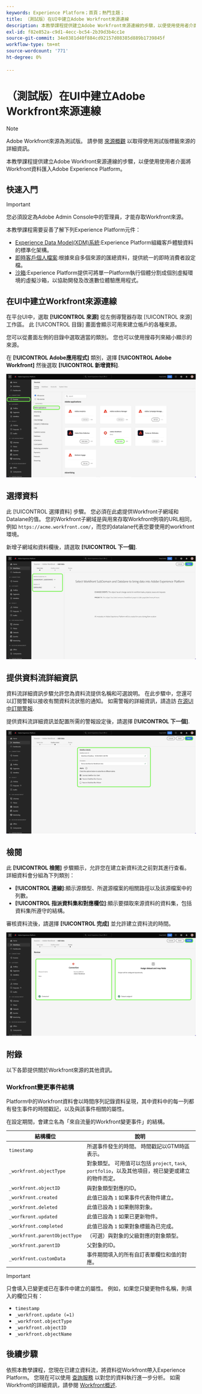```yaml
---
keywords: Experience Platform；首頁；熱門主題；
title: （測試版）在UI中建立Adobe Workfront來源連線
description: 本教學課程提供建立Adobe Workfront來源連線的步驟，以便使用使用者介面將Workfront資料匯入Adobe Experience Platform。
exl-id: f82e852a-c9d1-4ecc-bc54-2b39d3b4cc1e
source-git-commit: 34e0381d40f884cd92157d08385d889b1739845f
workflow-type: tm+mt
source-wordcount: '771'
ht-degree: 0%

---
```


# （測試版）在UI中建立Adobe Workfront來源連線

>[!NOTE]
>
>Adobe Workfront來源為測試版。 請參閱 [來源概觀](../../../../home.md#terms-and-conditions) 以取得使用測試版標籤來源的詳細資訊。

本教學課程提供建立Adobe Workfront來源連線的步驟，以便使用使用者介面將Workfront資料匯入Adobe Experience Platform。

## 快速入門

>[!IMPORTANT]
>
>您必須設定為Adobe Admin Console中的管理員，才能存取Workfront來源。

本教學課程需要妥善了解下列Experience Platform元件：

* [Experience Data Model(XDM)系統](../../../../../xdm/home.md):Experience Platform組織客戶體驗資料的標準化架構。
* [即時客戶個人檔案](../../../../../profile/home.md):根據來自多個來源的匯總資料，提供統一的即時消費者設定檔。
* [沙箱](../../../../../sandboxes/home.md):Experience Platform提供可將單一Platform執行個體分割成個別虛擬環境的虛擬沙箱，以協助開發及改進數位體驗應用程式。

## 在UI中建立Workfront來源連線

在平台UI中，選取 **[!UICONTROL 來源]** 從左側導覽器存取 [!UICONTROL 來源] 工作區。 此 [!UICONTROL 目錄] 畫面會顯示可用來建立帳戶的各種來源。

您可以從畫面左側的目錄中選取適當的類別。 您也可以使用搜尋列來縮小顯示的來源。

在 **[!UICONTROL Adobe應用程式]** 類別，選擇 **[!UICONTROL Adobe Workfront]** 然後選取 **[!UICONTROL 新增資料]**.

![突出顯示了源目錄和Adobe Workfront源。](../../../../images/tutorials/create/workfront/catalog.png)

## 選擇資料

此 [!UICONTROL 選擇資料] 步驟。 您必須在此處提供Workfront子網域和Datalane的值。 您的Workfront子網域是與用來存取Workfront例項的URL相同，例如 `https://acme.workfront.com/`，而您的datalane代表您要使用的workfront環境。

新增子網域和資料欄後，請選取 **[!UICONTROL 下一個]**.

![具有子域和資料欄佔位符值的選擇資料頁。](../../../../images/tutorials/create/workfront/select-data.png)

## 提供資料流詳細資訊

資料流詳細資訊步驟允許您為資料流提供名稱和可選說明。 在此步驟中，您還可以訂閱警報以接收有關資料流狀態的通知。 如需警報的詳細資訊，請造訪 [在源UI中訂閱警報](../../alerts.md).

提供資料流詳細資訊並配置所需的警報設定後，請選擇 **[!UICONTROL 下一個]**.

![資料流詳細資訊頁，其中包含資料流名稱、說明和警報通知的資訊](../../../../images/tutorials/create/workfront/dataflow-detail.png)

## 檢閱

此 **[!UICONTROL 檢閱]** 步驟顯示，允許您在建立新資料流之前對其進行查看。 詳細資料會分組為下列類別：

* **[!UICONTROL 連線]**:顯示源類型、所選源檔案的相關路徑以及該源檔案中的列數。
* **[!UICONTROL 指派資料集和對應欄位]**:顯示要擷取來源資料的資料集，包括資料集所遵守的結構。

審核資料流後，請選擇 **[!UICONTROL 完成]** 並允許建立資料流的時間。

![概述連線資訊的審核頁面。](../../../../images/tutorials/create/workfront/review.png)

## 附錄

以下各節提供關於Workfront來源的其他資訊。

### Workfront變更事件結構

Platform中的Workfront資料會以時間序列記錄資料呈現，其中資料中的每一列都有發生事件的時間戳記，以及與該事件相關的屬性。

在設定期間，會建立名為「來自流量的Workfront變更事件」的結構。

| 結構欄位 | 說明 |
| --- | --- |
| `timestamp` | 所選事件發生的時間。 時間戳記以GTM時區表示。 |
| `_workfront.objectType` | 對象類型。 可用值可以包括 `project`, `task`, `portfolio`，以及其他項目，視已變更或建立的物件而定。 |
| `_workfront.objectID` | 與對象類型對應的ID。 |
| `_workfront.created` | 此值已設為 `1` 如果事件代表物件建立。 |
| `_workfront.deleted` | 此值已設為 `1` 如果刪除對象。 |
| `_worfkront.updated` | 此值已設為 `1` 如果已更新物件。 |
| `_workfront.completed` | 此值已設為 `1` 如果對象標籤為已完成。 |
| `_workfront.parentObjectType` | （可選）與對象的父級對應的對象類型。 |
| `_workfront.parentID` | 父對象的ID。 |
| `_workfront.customData` | 事件期間填入的所有自訂表單欄位和值的對應。 |

>[!IMPORTANT]
>
>只會填入已變更或已在事件中建立的屬性。 例如，如果您只變更物件名稱，則填入的欄位只有：<ul><li>`timestamp`</li><li>`_workfront.update (=1)`</li><li>`_workfront.objectType`</li><li>`_workfront.objectID`</li><li>`_workfront.objectName`</li></ul>

## 後續步驟

依照本教學課程，您現在已建立資料流，將資料從Workfront帶入Experience Platform。 您現在可以使用 [查詢服務](../../../../../query-service/home.md) 以對您的資料執行進一步分析。 如需Workfront的詳細資訊，請參閱 [Workfront概述](../../../../connectors/adobe-applications/workfront.md).
